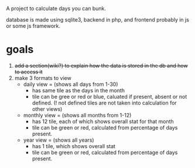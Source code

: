 A project to calculate days you can bunk.

database is made using sqlite3, backend in php, and frontend probably in js or some js framework.

# goals

1. ~~add a section(wiki?) to explain how the data is stored in the db and how to access it~~
2. make 3 formats to view 
   - daily view = (shows all days from 1-30) 
     - has same tile as the days in the month
     - tile can be gree or red or blue, caluated if present, absent or not defined. (! not defined tiles are not taken into calculation for other views)
   - monthly view = (shows all months from 1-12)
     - has 12 tile, each of which shows overall stat for that month
     - tile can be green or red, calculated from percentage of days present.
   - year view = (shows all years)
     - has 1 tile, which shows overall stat 
     - tile can be green or red, calculated from percentage of days present.
  
